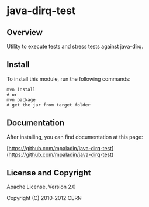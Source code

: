 java-dirq-test
=========

Overview
--------

Utility to execute tests and stress tests against java-dirq.

Install
-------

To install this module, run the following commands:

    mvn install
    # or
    mvn package
    # get the jar from target folder

Documentation
-------------

After installing, you can find documentation at this page:

[https://github.com/mpaladin/java-dirq-test](https://github.com/mpaladin/java-dirq-test)

License and Copyright
---------------------

Apache License, Version 2.0

Copyright (C) 2010-2012 CERN

